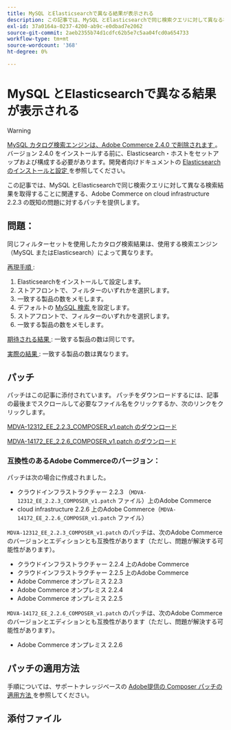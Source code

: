 ```yaml
---
title: MySQL とElasticsearchで異なる結果が表示される
description: この記事では、MySQL とElasticsearchで同じ検索クエリに対して異なる検索結果を取得することに関連する、Adobe Commerce on cloud infrastructure 2.2.3 の既知の問題に対するパッチを提供します。
exl-id: 37a0164a-0237-4200-ab9c-e0dbad7e2062
source-git-commit: 2aeb2355b74d1cdfc62b5e7c5aa04fcd0a654733
workflow-type: tm+mt
source-wordcount: '368'
ht-degree: 0%

---
```


# MySQL とElasticsearchで異なる結果が表示される

>[!WARNING]
>
> [MySQL カタログ検索エンジンは、Adobe Commerce 2.4.0 で削除されます ](/help/announcements/adobe-commerce-announcements/mysql-catalog-search-engine-will-be-removed-in-magento-2-4-0.md)。 バージョン 2.4.0 をインストールする前に、Elasticsearch・ホストをセットアップおよび構成する必要があります。開発者向けドキュメントの [Elasticsearchのインストールと設定 ](https://experienceleague.adobe.com/ja/docs/commerce-operations/configuration-guide/search/overview-search) を参照してください。

この記事では、MySQL とElasticsearchで同じ検索クエリに対して異なる検索結果を取得することに関連する、Adobe Commerce on cloud infrastructure 2.2.3 の既知の問題に対するパッチを提供します。

## 問題：

同じフィルターセットを使用したカタログ検索結果は、使用する検索エンジン（MySQL またはElasticsearch）によって異なります。

<u> 再現手順 </u> :

1. Elasticsearchをインストールして設定します。
1. ストアフロントで、フィルターのいずれかを選択します。
1. 一致する製品の数をメモします。
1. デフォルトの [MySQL 検索 ](/help/announcements/adobe-commerce-announcements/mysql-catalog-search-engine-will-be-removed-in-magento-2-4-0.md) を設定します。
1. ストアフロントで、フィルターのいずれかを選択します。
1. 一致する製品の数をメモします。

<u> 期待される結果 </u>:
一致する製品の数は同じです。

<u> 実際の結果 </u>:
一致する製品の数は異なります。

## パッチ

パッチはこの記事に添付されています。 パッチをダウンロードするには、記事の最後までスクロールして必要なファイル名をクリックするか、次のリンクをクリックします。

[MDVA-12312\_EE\_2.2.3\_COMPOSER\_v1.patch のダウンロード](assets/MDVA-12312_EE_2.2.3_COMPOSER_v1.patch.zip)

[MDVA-14172\_EE\_2.2.6\_COMPOSER\_v1.patch のダウンロード](assets/MDVA-14172_EE_2.2.6_COMPOSER_v1.patch.zip)

### 互換性のあるAdobe Commerceのバージョン：

パッチは次の場合に作成されました。

* クラウドインフラストラクチャー 2.2.3 （`MDVA-12312_EE_2.2.3_COMPOSER_v1.patch` ファイル）上のAdobe Commerce
* cloud infrastructure 2.2.6 上のAdobe Commerce（`MDVA-14172_EE_2.2.6_COMPOSER_v1.patch` ファイル）

`MDVA-12312_EE_2.2.3_COMPOSER_v1.patch` のパッチは、次のAdobe Commerceのバージョンとエディションとも互換性があります（ただし、問題が解決する可能性があります）。

* クラウドインフラストラクチャー 2.2.4 上のAdobe Commerce
* クラウドインフラストラクチャー 2.2.5 上のAdobe Commerce
* Adobe Commerce オンプレミス 2.2.3
* Adobe Commerce オンプレミス 2.2.4
* Adobe Commerce オンプレミス 2.2.5

`MDVA-14172_EE_2.2.6_COMPOSER_v1.patch` のパッチは、次のAdobe Commerceのバージョンとエディションとも互換性があります（ただし、問題が解決する可能性があります）。

* Adobe Commerce オンプレミス 2.2.6

## パッチの適用方法

手順については、サポートナレッジベースの [Adobe提供の Composer パッチの適用方法 ](/help/how-to/general/how-to-apply-a-composer-patch-provided-by-magento.md) を参照してください。

## 添付ファイル
